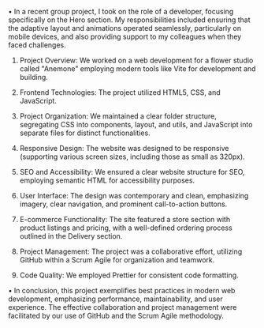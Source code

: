 •   In a recent group project, I took on the role of a developer, focusing specifically on the Hero section. 
My responsibilities included ensuring that the adaptive layout and animations operated seamlessly, particularly 
on mobile devices, and also providing support to my colleagues when they faced challenges.

1. Project Overview:
    We worked on a web development for a flower studio called "Anemone" employing modern tools like Vite for development and building.

2. Frontend Technologies:
    The project utilized HTML5, CSS, and JavaScript.

3. Project Organization:
    We maintained a clear folder structure, segregating CSS into components, layout, and utils, and JavaScript into separate files for distinct functionalities.
 
4. Responsive Design:
    The website was designed to be responsive (supporting various screen sizes, including those as small as 320px).

5. SEO and Accessibility:
    We ensured a clear website structure for SEO, employing semantic HTML for accessibility purposes.
 
6. User Interface:
    The design was contemporary and clean, emphasizing imagery, clear navigation, and prominent call-to-action buttons.

7. E-commerce Functionality:
    The site featured a store section with product listings and pricing, with a well-defined ordering process outlined in the Delivery section.

8. Project Management:
    The project was a collaborative effort, utilizing GitHub within a Scrum Agile for organization and teamwork.
 
9. Code Quality:
    We employed Prettier for consistent code formatting.

•   In conclusion, this project exemplifies best practices in modern web development, emphasizing performance, 
maintainability, and user experience. The effective collaboration and project management were facilitated by our 
use of GitHub and the Scrum Agile methodology.
